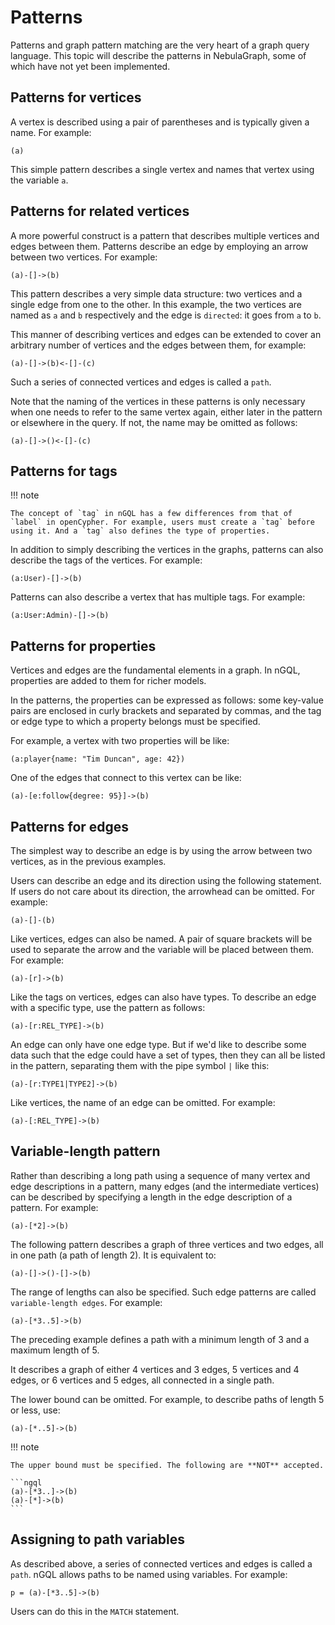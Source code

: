 # Patterns

Patterns and graph pattern matching are the very heart of a graph query language. This topic will describe the patterns in NebulaGraph, some of which have not yet been implemented.

## Patterns for vertices

A vertex is described using a pair of parentheses and is typically given a name. For example:

```ngql
(a)
```

This simple pattern describes a single vertex and names that vertex using the variable `a`.

## Patterns for related vertices

A more powerful construct is a pattern that describes multiple vertices and edges between them. Patterns describe an edge by employing an arrow between two vertices. For example:

```ngql
(a)-[]->(b)
```

This pattern describes a very simple data structure: two vertices and a single edge from one to the other. In this example, the two vertices are named as `a` and `b` respectively and the edge is `directed`: it goes from `a` to `b`.

This manner of describing vertices and edges can be extended to cover an arbitrary number of vertices and the edges between them, for example:

```ngql
(a)-[]->(b)<-[]-(c)
```

Such a series of connected vertices and edges is called a `path`.

Note that the naming of the vertices in these patterns is only necessary when one needs to refer to the same vertex again, either later in the pattern or elsewhere in the query. If not, the name may be omitted as follows:

```ngql
(a)-[]->()<-[]-(c)
```

## Patterns for tags

!!! note

    The concept of `tag` in nGQL has a few differences from that of `label` in openCypher. For example, users must create a `tag` before using it. And a `tag` also defines the type of properties.

In addition to simply describing the vertices in the graphs, patterns can also describe the tags of the vertices. For example:

```ngql
(a:User)-[]->(b)
```

Patterns can also describe a vertex that has multiple tags. For example:

```ngql
(a:User:Admin)-[]->(b)
```

## Patterns for properties

Vertices and edges are the fundamental elements in a graph. In nGQL, properties are added to them for richer models.

In the patterns, the properties can be expressed as follows: some key-value pairs are enclosed in curly brackets and separated by commas, and the tag or edge type to which a property belongs must be specified.

For example, a vertex with two properties will be like:

```ngql
(a:player{name: "Tim Duncan", age: 42})
```

One of the edges that connect to this vertex can be like:

```ngql
(a)-[e:follow{degree: 95}]->(b)
```

## Patterns for edges

The simplest way to describe an edge is by using the arrow between two vertices, as in the previous examples.

Users can describe an edge and its direction using the following statement. If users do not care about its direction, the arrowhead can be omitted. For example:

```ngql
(a)-[]-(b)
```

Like vertices, edges can also be named. A pair of square brackets will be used to separate the arrow and the variable will be placed between them. For example:

```ngql
(a)-[r]->(b)
```

Like the tags on vertices, edges can also have types. To describe an edge with a specific type, use the pattern as follows:

```ngql
(a)-[r:REL_TYPE]->(b)
```

An edge can only have one edge type. But if we'd like to describe some data such that the edge could have a set of types, then they can all be listed in the pattern, separating them with the pipe symbol `|` like this:

```ngql
(a)-[r:TYPE1|TYPE2]->(b)
```

Like vertices, the name of an edge can be omitted. For example:

```ngql
(a)-[:REL_TYPE]->(b)
```

## Variable-length pattern

Rather than describing a long path using a sequence of many vertex and edge descriptions in a pattern, many edges (and the intermediate vertices) can be described by specifying a length in the edge description of a pattern. For example:

```ngql
(a)-[*2]->(b)
```

The following pattern describes a graph of three vertices and two edges, all in one path (a path of length 2). It is equivalent to:

```ngql
(a)-[]->()-[]->(b)
```

The range of lengths can also be specified. Such edge patterns are called `variable-length edges`. For example:

```ngql
(a)-[*3..5]->(b)
```

The preceding example defines a path with a minimum length of 3 and a maximum length of 5.

It describes a graph of either 4 vertices and 3 edges, 5 vertices and 4 edges, or 6 vertices and 5 edges, all connected in a single path.

The lower bound can be omitted. For example, to describe paths of length 5 or less, use:

```ngql
(a)-[*..5]->(b)
```

!!! note

    The upper bound must be specified. The following are **NOT** accepted.

    ```ngql
    (a)-[*3..]->(b)
    (a)-[*]->(b)
    ```

## Assigning to path variables

As described above, a series of connected vertices and edges is called a `path`. nGQL allows
paths to be named using variables. For example:

```ngql
p = (a)-[*3..5]->(b)
```

Users can do this in the `MATCH` statement.
